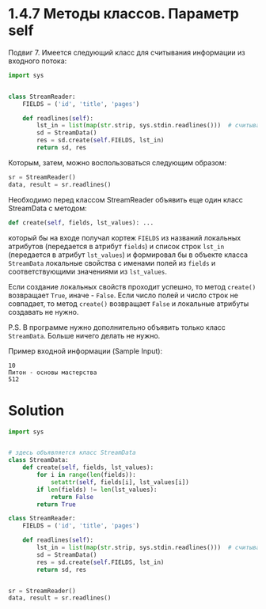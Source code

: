 # 1.4.7 Методы классов. Параметр self

Подвиг 7. Имеется следующий класс для считывания информации из входного потока:

```python
import sys


class StreamReader:
    FIELDS = ('id', 'title', 'pages')

    def readlines(self):
        lst_in = list(map(str.strip, sys.stdin.readlines()))  # считывание списка строк из входного потока
        sd = StreamData()
        res = sd.create(self.FIELDS, lst_in)
        return sd, res
```

Которым, затем, можно воспользоваться следующим образом:

```python
sr = StreamReader()
data, result = sr.readlines()
```

Необходимо перед классом StreamReader объявить еще один класс StreamData с методом:

```python
def create(self, fields, lst_values): ...
```

который бы на входе получал кортеж `FIELDS` из названий локальных атрибутов (передается в атрибут `fields`) и список
строк `lst_in` (передается в атрибут `lst_values`) и формировал бы в объекте класса `StreamData` локальные свойства с
именами полей из `fields` и соответствующими значениями из `lst_values`.

Если создание локальных свойств проходит успешно, то метод `create()` возвращает `True`, иначе - `False`. Если число
полей и число строк не совпадает, то метод `create()` возвращает `False` и локальные атрибуты создавать не нужно.

P.S. В программе нужно дополнительно объявить только класс `StreamData`. Больше ничего делать не нужно.

Пример входной информации (Sample Input):

```
10
Питон - основы мастерства
512
```

# Solution

```python
import sys


# здесь объявляется класс StreamData
class StreamData:
    def create(self, fields, lst_values):
        for i in range(len(fields)):
            setattr(self, fields[i], lst_values[i])
        if len(fields) != len(lst_values):
            return False
        return True

class StreamReader:
    FIELDS = ('id', 'title', 'pages')

    def readlines(self):
        lst_in = list(map(str.strip, sys.stdin.readlines()))  # считывание списка строк из входного потока
        sd = StreamData()
        res = sd.create(self.FIELDS, lst_in)
        return sd, res


sr = StreamReader()
data, result = sr.readlines()
```